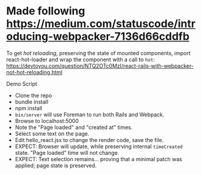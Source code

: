 # Made following https://medium.com/statuscode/introducing-webpacker-7136d66cddfb

To get *hot reloading*, preserving the state of mounted components, import react-hot-loader and wrap the component with a call to `hot`:
https://devtoyou.com/question/NTQ2OTc0MzI/react-rails-with-webpacker-not-hot-reloading.html

Demo Script
* Clone the repo
* bundle install
* npm install
* `bin/server` will use Foreman to run both Rails and Webpack.
* Browse to localhost:5000
*  Note the "Page loaded" and "created at" times.
* Select some text on the page.
* Edit hello_react.jsx to change the render code, save the file.
* EXPECT: Browser will update, while preserving internal `timeCreated` state. "Page loaded" time will not change.
* EXPECT: Text selection remains... proving that a minimal patch was applied; page state is preserved.
